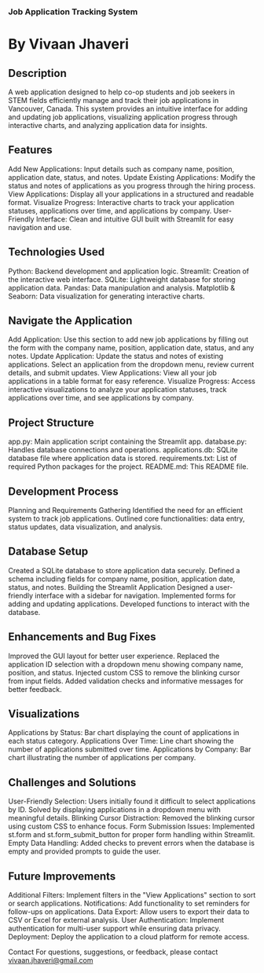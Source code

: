 ### Job Application Tracking System
# By Vivaan Jhaveri

## Description
A web application designed to help co-op students and job seekers in STEM fields efficiently manage and track their job applications in Vancouver, Canada. This system provides an intuitive interface for adding and updating job applications, visualizing application progress through interactive charts, and analyzing application data for insights.

## Features
Add New Applications: Input details such as company name, position, application date, status, and notes.
Update Existing Applications: Modify the status and notes of applications as you progress through the hiring process.
View Applications: Display all your applications in a structured and readable format.
Visualize Progress: Interactive charts to track your application statuses, applications over time, and applications by company.
User-Friendly Interface: Clean and intuitive GUI built with Streamlit for easy navigation and use.

## Technologies Used
Python: Backend development and application logic.
Streamlit: Creation of the interactive web interface.
SQLite: Lightweight database for storing application data.
Pandas: Data manipulation and analysis.
Matplotlib & Seaborn: Data visualization for generating interactive charts.

## Navigate the Application

Add Application: Use this section to add new job applications by filling out the form with the company name, position, application date, status, and any notes.
Update Application: Update the status and notes of existing applications. Select an application from the dropdown menu, review current details, and submit updates.
View Applications: View all your job applications in a table format for easy reference.
Visualize Progress: Access interactive visualizations to analyze your application statuses, track applications over time, and see applications by company.

## Project Structure
app.py: Main application script containing the Streamlit app.
database.py: Handles database connections and operations.
applications.db: SQLite database file where application data is stored.
requirements.txt: List of required Python packages for the project.
README.md: This README file.

## Development Process
Planning and Requirements Gathering
Identified the need for an efficient system to track job applications.
Outlined core functionalities: data entry, status updates, data visualization, and analysis.

## Database Setup
Created a SQLite database to store application data securely.
Defined a schema including fields for company name, position, application date, status, and notes.
Building the Streamlit Application
Designed a user-friendly interface with a sidebar for navigation.
Implemented forms for adding and updating applications.
Developed functions to interact with the database.

## Enhancements and Bug Fixes
Improved the GUI layout for better user experience.
Replaced the application ID selection with a dropdown menu showing company name, position, and status.
Injected custom CSS to remove the blinking cursor from input fields.
Added validation checks and informative messages for better feedback.

## Visualizations
Applications by Status: Bar chart displaying the count of applications in each status category.
Applications Over Time: Line chart showing the number of applications submitted over time.
Applications by Company: Bar chart illustrating the number of applications per company.

## Challenges and Solutions
User-Friendly Selection: Users initially found it difficult to select applications by ID. Solved by displaying applications in a dropdown menu with meaningful details.
Blinking Cursor Distraction: Removed the blinking cursor using custom CSS to enhance focus.
Form Submission Issues: Implemented st.form and st.form_submit_button for proper form handling within Streamlit.
Empty Data Handling: Added checks to prevent errors when the database is empty and provided prompts to guide the user.

## Future Improvements
Additional Filters: Implement filters in the "View Applications" section to sort or search applications.
Notifications: Add functionality to set reminders for follow-ups on applications.
Data Export: Allow users to export their data to CSV or Excel for external analysis.
User Authentication: Implement authentication for multi-user support while ensuring data privacy.
Deployment: Deploy the application to a cloud platform for remote access.

Contact
For questions, suggestions, or feedback, please contact vivaan.jhaveri@gmail.com